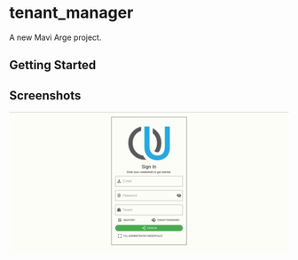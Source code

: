 # tenant_manager

A new Mavi Arge project.

## Getting Started


## Screenshots

![](assets/images/screenshots/login_screen.jpg)
